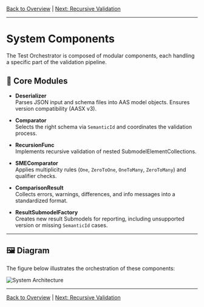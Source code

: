 [Back to Overview](index.md) | [Next: Recursive Validation](recursive_validation.md)

---

# System Components

The Test Orchestrator is composed of modular components, each handling a specific part of the validation pipeline.

## 🔑 Core Modules

- **Deserializer**  
  Parses JSON input and schema files into AAS model objects. Ensures version compatibility (AASX v3).

- **Comparator**  
  Selects the right schema via `SemanticId` and coordinates the validation process.

- **RecursionFunc**  
  Implements recursive validation of nested SubmodelElementCollections.

- **SMEComparator**  
  Applies multiplicity rules (`One`, `ZeroToOne`, `OneToMany`, `ZeroToMany`) and qualifier checks.

- **ComparisonResult**  
  Collects errors, warnings, differences, and info messages into a standardized format.

- **ResultSubmodelFactory**  
  Creates new result Submodels for reporting, including unsupported version or missing `SemanticId` cases.

---

## 🖼 Diagram

The figure below illustrates the orchestration of these components:

![System Architecture](../images/ClassDiagram.png)

---

[Back to Overview](index.md) | [Next: Recursive Validation](recursive_validation.md)
